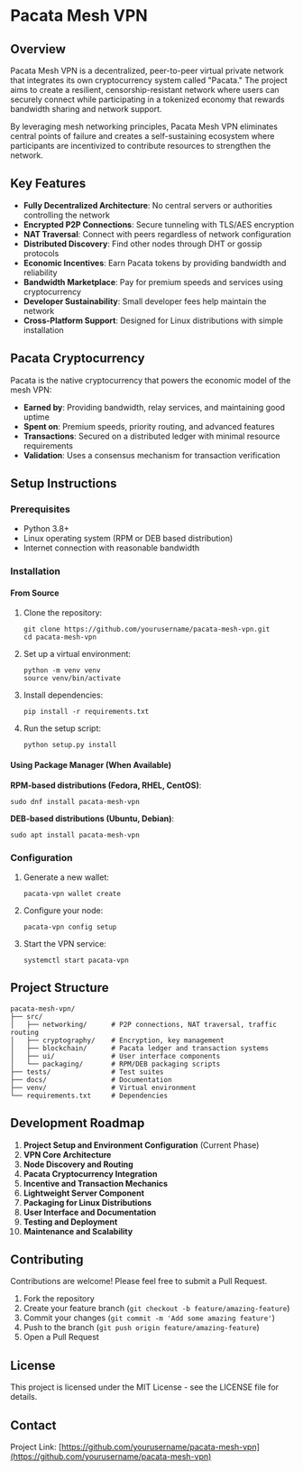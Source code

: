 # Pacata Mesh VPN

## Overview

Pacata Mesh VPN is a decentralized, peer-to-peer virtual private network that integrates its own cryptocurrency system called "Pacata." The project aims to create a resilient, censorship-resistant network where users can securely connect while participating in a tokenized economy that rewards bandwidth sharing and network support.

By leveraging mesh networking principles, Pacata Mesh VPN eliminates central points of failure and creates a self-sustaining ecosystem where participants are incentivized to contribute resources to strengthen the network.

## Key Features

- **Fully Decentralized Architecture**: No central servers or authorities controlling the network
- **Encrypted P2P Connections**: Secure tunneling with TLS/AES encryption
- **NAT Traversal**: Connect with peers regardless of network configuration
- **Distributed Discovery**: Find other nodes through DHT or gossip protocols
- **Economic Incentives**: Earn Pacata tokens by providing bandwidth and reliability
- **Bandwidth Marketplace**: Pay for premium speeds and services using cryptocurrency
- **Developer Sustainability**: Small developer fees help maintain the network
- **Cross-Platform Support**: Designed for Linux distributions with simple installation

## Pacata Cryptocurrency

Pacata is the native cryptocurrency that powers the economic model of the mesh VPN:

- **Earned by**: Providing bandwidth, relay services, and maintaining good uptime
- **Spent on**: Premium speeds, priority routing, and advanced features
- **Transactions**: Secured on a distributed ledger with minimal resource requirements
- **Validation**: Uses a consensus mechanism for transaction verification

## Setup Instructions

### Prerequisites

- Python 3.8+
- Linux operating system (RPM or DEB based distribution)
- Internet connection with reasonable bandwidth

### Installation

#### From Source

1. Clone the repository:
   ```
   git clone https://github.com/yourusername/pacata-mesh-vpn.git
   cd pacata-mesh-vpn
   ```

2. Set up a virtual environment:
   ```
   python -m venv venv
   source venv/bin/activate
   ```

3. Install dependencies:
   ```
   pip install -r requirements.txt
   ```

4. Run the setup script:
   ```
   python setup.py install
   ```

#### Using Package Manager (When Available)

**RPM-based distributions (Fedora, RHEL, CentOS)**:
```
sudo dnf install pacata-mesh-vpn
```

**DEB-based distributions (Ubuntu, Debian)**:
```
sudo apt install pacata-mesh-vpn
```

### Configuration

1. Generate a new wallet:
   ```
   pacata-vpn wallet create
   ```

2. Configure your node:
   ```
   pacata-vpn config setup
   ```

3. Start the VPN service:
   ```
   systemctl start pacata-vpn
   ```

## Project Structure

```
pacata-mesh-vpn/
├── src/
│   ├── networking/      # P2P connections, NAT traversal, traffic routing
│   ├── cryptography/    # Encryption, key management
│   ├── blockchain/      # Pacata ledger and transaction systems
│   ├── ui/              # User interface components
│   └── packaging/       # RPM/DEB packaging scripts
├── tests/               # Test suites
├── docs/                # Documentation
├── venv/                # Virtual environment
└── requirements.txt     # Dependencies
```

## Development Roadmap

1. **Project Setup and Environment Configuration** (Current Phase)
2. **VPN Core Architecture**
3. **Node Discovery and Routing**
4. **Pacata Cryptocurrency Integration**
5. **Incentive and Transaction Mechanics**
6. **Lightweight Server Component**
7. **Packaging for Linux Distributions**
8. **User Interface and Documentation**
9. **Testing and Deployment**
10. **Maintenance and Scalability**

## Contributing

Contributions are welcome! Please feel free to submit a Pull Request.

1. Fork the repository
2. Create your feature branch (`git checkout -b feature/amazing-feature`)
3. Commit your changes (`git commit -m 'Add some amazing feature'`)
4. Push to the branch (`git push origin feature/amazing-feature`)
5. Open a Pull Request

## License

This project is licensed under the MIT License - see the LICENSE file for details.

## Contact

Project Link: [https://github.com/yourusername/pacata-mesh-vpn](https://github.com/yourusername/pacata-mesh-vpn)
